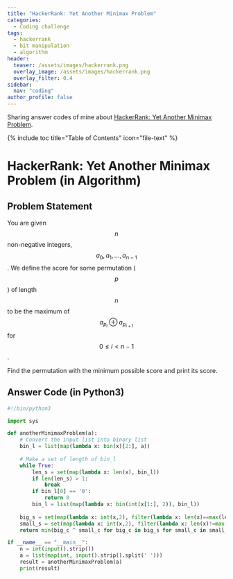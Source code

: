 ```yaml
---
title: "HackerRank: Yet Another Minimax Problem"
categories:
  - Coding challenge
tags:
  - hackerrank
  - bit manipulation
  - algorithm
header:
  teaser: /assets/images/hackerrank.png
  overlay_image: /assets/images/hackerrank.png
  overlay_filter: 0.4
sidebar:
  nav: "coding"
author_profile: false
---
```


Sharing answer codes of mine about [HackerRank: Yet Another Minimax Problem](https://www.hackerrank.com/challenges/yet-another-minimax-problem/problem).

{% include toc title="Table of Contents" icon="file-text" %}

# HackerRank: Yet Another Minimax Problem (in Algorithm) 

## Problem Statement
You are given $$n$$ non-negative integers, $$a_0, a_1, ..., a_{n-1}$$.
We define the score for some permutation ($$p$$) of length $$n$$ to be the maximum of $$a_{p_i} \oplus a_{p_{i+1}}$$ for $$0\leq i < n-1$$.

Find the permutation with the minimum possible score and print its score.

## Answer Code (in Python3) 

```python
#!/bin/python3

import sys

def anotherMinimaxProblem(a):
    # Convert the input list into binary list
    bin_l = list(map(lambda x: bin(x)[2:], a))
    
    # Make a set of length of bin_l
    while True:
        len_s = set(map(lambda x: len(x), bin_l))
        if len(len_s) > 1:
            break
        if bin_l[0] == '0':
            return 0
        bin_l = list(map(lambda x: bin(int(x[1:], 2)), bin_l))
        
    big_s = set(map(lambda x: int(x,2), filter(lambda x: len(x)==max(len_s), bin_l)))
    small_s = set(map(lambda x: int(x,2), filter(lambda x: len(x)!=max(len_s), bin_l)))
    return min(big_c ^ small_c for big_c in big_s for small_c in small_s)

if __name__ == "__main__":
    n = int(input().strip())
    a = list(map(int, input().strip().split(' ')))
    result = anotherMinimaxProblem(a)
    print(result)
```